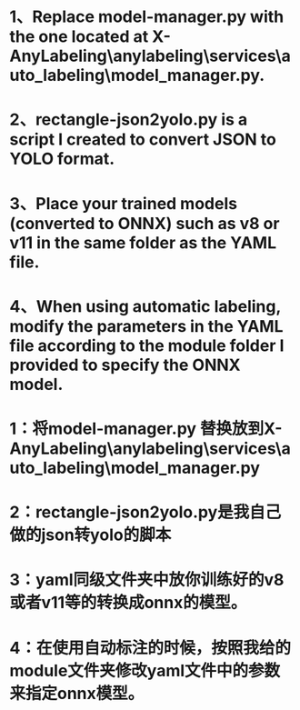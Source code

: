 # 1、Replace model-manager.py with the one located at X-AnyLabeling\anylabeling\services\auto_labeling\model_manager.py.

# 2、rectangle-json2yolo.py is a script I created to convert JSON to YOLO format.

# 3、Place your trained models (converted to ONNX) such as v8 or v11 in the same folder as the YAML file.

# 4、When using automatic labeling, modify the parameters in the YAML file according to the module folder I provided to specify the ONNX model.


# 1：将model-manager.py 替换放到X-AnyLabeling\anylabeling\services\auto_labeling\model_manager.py

# 2：rectangle-json2yolo.py是我自己做的json转yolo的脚本

# 3：yaml同级文件夹中放你训练好的v8或者v11等的转换成onnx的模型。
# 4：在使用自动标注的时候，按照我给的module文件夹修改yaml文件中的参数来指定onnx模型。
